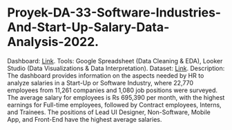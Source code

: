 # Proyek-DA-33-Software-Industries-And-Start-Up-Salary-Data-Analysis-2022.
Dashboard: [Link](https://lookerstudio.google.com/u/0/reporting/7a1505c9-08ad-4c02-a977-7454c81603ac/page/1KLAE).
Tools:
Google Spreadsheet (Data Cleaning & EDA), Looker Studio (Data Visualizations & Data Interpretation).
Dataset: [Link](https://www.kaggle.com/datasets/iamsouravbanerjee/software-professional-salaries-2022?select=Software_Professional_Salaries.csv).
Description: 
The dashboard provides information on the aspects needed by HR to analyze salaries in a Start-Up or Software Industry, where 22,770 employees from 11,261 companies and 1,080 job positions were surveyed. The average salary for employees is Rs 695,390 per month, with the highest earnings for Full-time employees, followed by Contract employees, Interns, and Trainees. The positions of Lead UI Designer, Non-Software, Mobile App, and Front-End have the highest average salaries.
